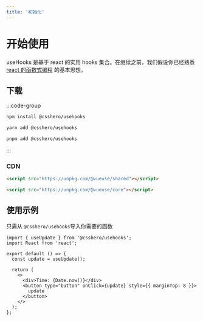 ```yaml
---
title: '初始化'
---
```


# 开始使用

useHooks 是基于 react 的实用 hooks 集合。在继续之前，我们假设你已经熟悉 [react 的函数式编程](https://zh-hans.react.dev/learn/keeping-components-pure) 的基本思想。

## 下载

:::code-group

```bash [npm]
npm install @csshero/usehooks
```

```bash [yarn]
yarn add @csshero/usehooks
```

```bash [pnpm]
pnpm add @csshero/usehooks
```

:::

### CDN

```html
<script src="https://unpkg.com/@vueuse/shared"></script>

<script src="https://unpkg.com/@vueuse/core"></script>
```

## 使用示例

只需从 `@csshero/usehooks`导入你需要的函数

```tsx
import { useUpdate } from '@csshero/usehooks';
import React from 'react';

export default () => {
  const update = useUpdate();

  return (
    <>
      <div>Time: {Date.now()}</div>
      <button type="button" onClick={update} style={{ marginTop: 8 }}>
        update
      </button>
    </>
  );
};
```
